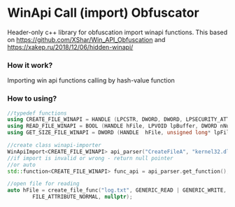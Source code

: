 # WinApi Call (import) Obfuscator
Header-only c++ library for obfuscation import winapi functions.
This based on https://github.com/XShar/Win_API_Obfuscation and https://xakep.ru/2018/12/06/hidden-winapi/


### How it work?

Importing win api functions calling by hash-value function 


### How to using?
```c++
//typedef functions
using CREATE_FILE_WINAPI = HANDLE (LPCSTR, DWORD, DWORD, LPSECURITY_ATTRIBUTES, DWORD, DWORD, HANDLE);
using READ_FILE_WINAPI = BOOL (HANDLE hFile, LPVOID lpBuffer, DWORD nNumberOfBytesToRead, LPDWORD lpNumberOfBytesRead,	LPOVERLAPPED lpOverlapped);
using GET_SIZE_FILE_WINAPI = DWORD (HANDLE  hFile, unsigned long* lpFileSizeHigh);

//create class winapi-importer
WinApiImport<CREATE_FILE_WINAPI> api_parser("CreateFileA", "kernel32.dll");
//if import is invalid or wrong - return null pointer
//or auto
std::function<CREATE_FILE_WINAPI> func_api = api_parser.get_function();

//open file for reading
auto hFile = create_file_func("log.txt", GENERIC_READ | GENERIC_WRITE, 0, nullptr, OPEN_ALWAYS,
		FILE_ATTRIBUTE_NORMAL, nullptr);

```

